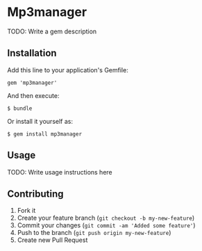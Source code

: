 # Mp3manager

TODO: Write a gem description

## Installation

Add this line to your application's Gemfile:

    gem 'mp3manager'

And then execute:

    $ bundle

Or install it yourself as:

    $ gem install mp3manager

## Usage

TODO: Write usage instructions here

## Contributing

1. Fork it
2. Create your feature branch (`git checkout -b my-new-feature`)
3. Commit your changes (`git commit -am 'Added some feature'`)
4. Push to the branch (`git push origin my-new-feature`)
5. Create new Pull Request
